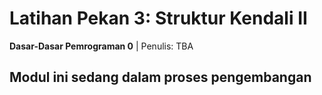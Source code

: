 # Latihan Pekan 3: Struktur Kendali II

**Dasar-Dasar Pemrograman 0** | Penulis: TBA



## Modul ini sedang dalam proses pengembangan